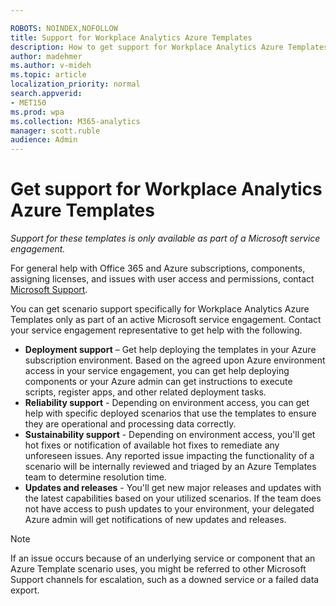```yaml
---

ROBOTS: NOINDEX,NOFOLLOW
title: Support for Workplace Analytics Azure Templates 
description: How to get support for Workplace Analytics Azure Templates
author: madehmer
ms.author: v-mideh
ms.topic: article
localization_priority: normal 
search.appverid:
- MET150
ms.prod: wpa
ms.collection: M365-analytics
manager: scott.ruble
audience: Admin
---
```


# Get support for Workplace Analytics Azure Templates

_Support for these templates is only available as part of a Microsoft service engagement._

For general help with Office 365 and Azure subscriptions, components, assigning licenses, and issues with user access and permissions, contact [Microsoft Support](https://support.microsoft.com/).

You can get scenario support specifically for Workplace Analytics Azure Templates only as part of an active Microsoft service engagement. Contact your service engagement representative to get help with the following.

* **Deployment support** – Get help deploying the templates in your Azure subscription environment. Based on the agreed upon Azure environment access in your service engagement, you can get help deploying components or your Azure admin can get instructions to execute scripts, register apps, and other related deployment tasks.
* **Reliability support** - Depending on environment access, you can get help with specific deployed scenarios that use the templates to ensure they are operational and processing data correctly.
* **Sustainability support** - Depending on environment access, you'll get hot fixes or notification of available hot fixes to remediate any unforeseen issues. Any reported issue impacting the functionality of a scenario will be internally reviewed and triaged by an Azure Templates team to determine resolution time.
* **Updates and releases** - You'll get new major releases and updates with the latest capabilities based on your utilized scenarios. If the team does not have access to push updates to your environment, your delegated Azure admin will get notifications of new updates and releases.

>[!Note]
>If an issue occurs because of an underlying service or component that an Azure Template scenario uses, you might be referred to other Microsoft Support channels for escalation, such as a downed service or a failed data export.
